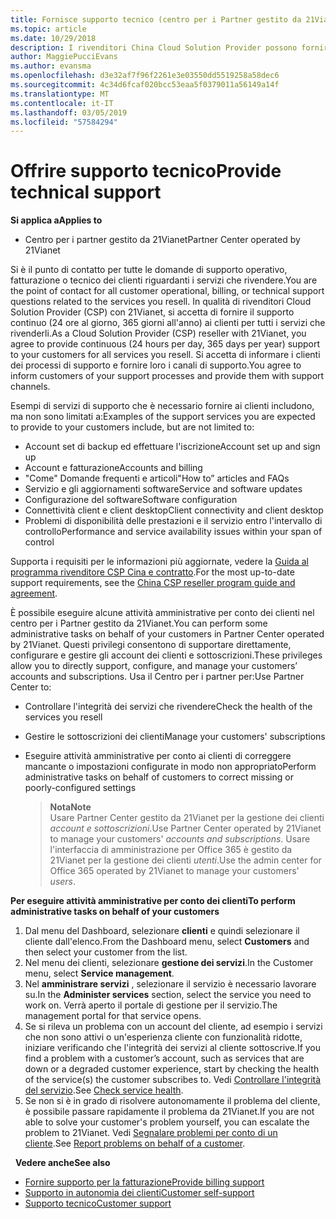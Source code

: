 ```yaml
---
title: Fornisce supporto tecnico (centro per i Partner gestito da 21Vianet)
ms.topic: article
ms.date: 10/29/2018
description: I rivenditori China Cloud Solution Provider possono fornire supporto tecnico ai propri clienti.
author: MaggiePucciEvans
ms.author: evansma
ms.openlocfilehash: d3e32af7f96f2261e3e03550dd5519258a58dec6
ms.sourcegitcommit: 4c34d6fcaf020bcc53eaa5f0379011a56149a14f
ms.translationtype: MT
ms.contentlocale: it-IT
ms.lasthandoff: 03/05/2019
ms.locfileid: "57584294"
---
```

# <a name="provide-technical-support"></a><span data-ttu-id="9f32f-103">Offrire supporto tecnico</span><span class="sxs-lookup"><span data-stu-id="9f32f-103">Provide technical support</span></span>

<span data-ttu-id="9f32f-104">**Si applica a**</span><span class="sxs-lookup"><span data-stu-id="9f32f-104">**Applies to**</span></span>

-   <span data-ttu-id="9f32f-105">Centro per i partner gestito da 21Vianet</span><span class="sxs-lookup"><span data-stu-id="9f32f-105">Partner Center operated by 21Vianet</span></span>

<span data-ttu-id="9f32f-106">Si è il punto di contatto per tutte le domande di supporto operativo, fatturazione o tecnico dei clienti riguardanti i servizi che rivendere.</span><span class="sxs-lookup"><span data-stu-id="9f32f-106">You are the point of contact for all customer operational, billing, or technical support questions related to the services you resell.</span></span> <span data-ttu-id="9f32f-107">In qualità di rivenditori Cloud Solution Provider (CSP) con 21Vianet, si accetta di fornire il supporto continuo (24 ore al giorno, 365 giorni all'anno) ai clienti per tutti i servizi che rivenderli.</span><span class="sxs-lookup"><span data-stu-id="9f32f-107">As a Cloud Solution Provider (CSP) reseller with 21Vianet, you agree to provide continuous (24 hours per day, 365 days per year) support to your customers for all services you resell.</span></span> <span data-ttu-id="9f32f-108">Si accetta di informare i clienti dei processi di supporto e fornire loro i canali di supporto.</span><span class="sxs-lookup"><span data-stu-id="9f32f-108">You agree to inform customers of your support processes and provide them with support channels.</span></span>  

<span data-ttu-id="9f32f-109">Esempi di servizi di supporto che è necessario fornire ai clienti includono, ma non sono limitati a:</span><span class="sxs-lookup"><span data-stu-id="9f32f-109">Examples of the support services you are expected to provide to your customers include, but are not limited to:</span></span>
 
-   <span data-ttu-id="9f32f-110">Account set di backup ed effettuare l'iscrizione</span><span class="sxs-lookup"><span data-stu-id="9f32f-110">Account set up and sign up</span></span> 
-   <span data-ttu-id="9f32f-111">Account e fatturazione</span><span class="sxs-lookup"><span data-stu-id="9f32f-111">Accounts and billing</span></span> 
-   <span data-ttu-id="9f32f-112">"Come" Domande frequenti e articoli</span><span class="sxs-lookup"><span data-stu-id="9f32f-112">"How to” articles and FAQs</span></span> 
-   <span data-ttu-id="9f32f-113">Servizio e gli aggiornamenti software</span><span class="sxs-lookup"><span data-stu-id="9f32f-113">Service and software updates</span></span> 
-   <span data-ttu-id="9f32f-114">Configurazione del software</span><span class="sxs-lookup"><span data-stu-id="9f32f-114">Software configuration</span></span> 
-   <span data-ttu-id="9f32f-115">Connettività client e client desktop</span><span class="sxs-lookup"><span data-stu-id="9f32f-115">Client connectivity and client desktop</span></span>
-   <span data-ttu-id="9f32f-116">Problemi di disponibilità delle prestazioni e il servizio entro l'intervallo di controllo</span><span class="sxs-lookup"><span data-stu-id="9f32f-116">Performance and service availability issues within your span of control</span></span> 

<span data-ttu-id="9f32f-117">Supporta i requisiti per le informazioni più aggiornate, vedere la [Guida al programma rivenditore CSP Cina e contratto](csp-program-guide-and-agreements.md).</span><span class="sxs-lookup"><span data-stu-id="9f32f-117">For the most up-to-date support requirements, see the [China CSP reseller program guide and agreement](csp-program-guide-and-agreements.md).</span></span>

<span data-ttu-id="9f32f-118">È possibile eseguire alcune attività amministrative per conto dei clienti nel centro per i Partner gestito da 21Vianet.</span><span class="sxs-lookup"><span data-stu-id="9f32f-118">You can perform some administrative tasks on behalf of your customers in Partner Center operated by 21Vianet.</span></span> <span data-ttu-id="9f32f-119">Questi privilegi consentono di supportare direttamente, configurare e gestire gli account dei clienti e sottoscrizioni.</span><span class="sxs-lookup"><span data-stu-id="9f32f-119">These privileges allow you to directly support, configure, and manage your customers’ accounts and subscriptions.</span></span> <span data-ttu-id="9f32f-120">Usa il Centro per i partner per:</span><span class="sxs-lookup"><span data-stu-id="9f32f-120">Use Partner Center to:</span></span>

-   <span data-ttu-id="9f32f-121">Controllare l'integrità dei servizi che rivendere</span><span class="sxs-lookup"><span data-stu-id="9f32f-121">Check the health of the services you resell</span></span>
-   <span data-ttu-id="9f32f-122">Gestire le sottoscrizioni dei clienti</span><span class="sxs-lookup"><span data-stu-id="9f32f-122">Manage your customers' subscriptions</span></span>
-   <span data-ttu-id="9f32f-123">Eseguire attività amministrative per conto ai clienti di correggere mancante o impostazioni configurate in modo non appropriato</span><span class="sxs-lookup"><span data-stu-id="9f32f-123">Perform administrative tasks on behalf of customers to correct missing or poorly-configured settings</span></span>

    ><span data-ttu-id="9f32f-124">**Nota**</span><span class="sxs-lookup"><span data-stu-id="9f32f-124">**Note**</span></span><br><span data-ttu-id="9f32f-125">Usare Partner Center gestito da 21Vianet per la gestione dei clienti *account e sottoscrizioni*.</span><span class="sxs-lookup"><span data-stu-id="9f32f-125">Use Partner Center operated by 21Vianet to manage your customers' *accounts and subscriptions*.</span></span> <span data-ttu-id="9f32f-126">Usare l'interfaccia di amministrazione per Office 365 è gestito da 21Vianet per la gestione dei clienti *utenti*.</span><span class="sxs-lookup"><span data-stu-id="9f32f-126">Use the admin center for Office 365 operated by 21Vianet to manage your customers' *users*.</span></span> 

<span data-ttu-id="9f32f-127">**Per eseguire attività amministrative per conto dei clienti**</span><span class="sxs-lookup"><span data-stu-id="9f32f-127">**To perform administrative tasks on behalf of your customers**</span></span>

1.  <span data-ttu-id="9f32f-128">Dal menu del Dashboard, selezionare **clienti** e quindi selezionare il cliente dall'elenco.</span><span class="sxs-lookup"><span data-stu-id="9f32f-128">From the Dashboard menu, select **Customers** and then select your customer from the list.</span></span>
2.  <span data-ttu-id="9f32f-129">Nel menu dei clienti, selezionare **gestione dei servizi**.</span><span class="sxs-lookup"><span data-stu-id="9f32f-129">In the Customer menu, select **Service management**.</span></span>
3.  <span data-ttu-id="9f32f-130">Nel **amministrare servizi** , selezionare il servizio è necessario lavorare su.</span><span class="sxs-lookup"><span data-stu-id="9f32f-130">In the **Administer services** section, select the service you need to work on.</span></span> <span data-ttu-id="9f32f-131">Verrà aperto il portale di gestione per il servizio.</span><span class="sxs-lookup"><span data-stu-id="9f32f-131">The management portal for that service opens.</span></span>
4.  <span data-ttu-id="9f32f-132">Se si rileva un problema con un account del cliente, ad esempio i servizi che non sono attivi o un'esperienza cliente con funzionalità ridotte, iniziare verificando che l'integrità dei servizi al cliente sottoscrive.</span><span class="sxs-lookup"><span data-stu-id="9f32f-132">If you find a problem with a customer’s account, such as services that are down or a degraded customer experience, start by checking the health of the service(s) the customer subscribes to.</span></span> <span data-ttu-id="9f32f-133">Vedi [Controllare l'integrità del servizio](check-service-health.md).</span><span class="sxs-lookup"><span data-stu-id="9f32f-133">See [Check service health](check-service-health.md).</span></span>
5.  <span data-ttu-id="9f32f-134">Se non si è in grado di risolvere autonomamente il problema del cliente, è possibile passare rapidamente il problema da 21Vianet.</span><span class="sxs-lookup"><span data-stu-id="9f32f-134">If you are not able to solve your customer's problem yourself, you can escalate the problem to 21Vianet.</span></span> <span data-ttu-id="9f32f-135">Vedi [Segnalare problemi per conto di un cliente](report-problems-on-behalf-of-a-customer.md).</span><span class="sxs-lookup"><span data-stu-id="9f32f-135">See [Report problems on behalf of a customer](report-problems-on-behalf-of-a-customer.md).</span></span>

 
<span data-ttu-id="9f32f-136">**Vedere anche**</span><span class="sxs-lookup"><span data-stu-id="9f32f-136">**See also**</span></span>

-   [<span data-ttu-id="9f32f-137">Fornire supporto per la fatturazione</span><span class="sxs-lookup"><span data-stu-id="9f32f-137">Provide billing support</span></span>](provide-billing-support.md)
-   [<span data-ttu-id="9f32f-138">Supporto in autonomia dei clienti</span><span class="sxs-lookup"><span data-stu-id="9f32f-138">Customer self-support</span></span>](customer-self-support.md)
-   [<span data-ttu-id="9f32f-139">Supporto tecnico</span><span class="sxs-lookup"><span data-stu-id="9f32f-139">Customer support</span></span>](customer-support.md)


 




